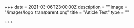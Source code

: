 +++
date = 2021-03-06T23:00:00Z
description = ""
image = "/images/logo_transparent.png"
title = "Article Test"
type = ""

+++
